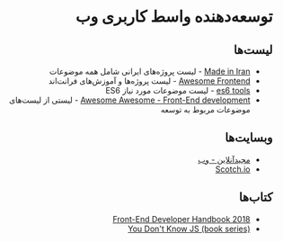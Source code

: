 <div dir="rtl">

# توسعه‌دهنده واسط کاربری وب

## لیست‌ها
- [Made in Iran](https://github.com/mohebifar/made-in-iran#javascript) -
لیست پروژه‌های ایرانی شامل همه موضوعات
- [Awesome Frontend](https://github.com/syaning/awesome-frontend) -
لیست پروژه‌ها و آموزش‌های فرانت‌اند
- [es6 tools](https://github.com/addyosmani/es6-tools) -
لیست موضوعات مورد نیاز ES6
- [Awesome Awesome - Front-End development](https://github.com/sindresorhus/awesome#front-end-development) -
لیستی از لیست‌های موضوعات مربوط به توسعه

## وبسایت‌ها
- [مجیدآنلاین - وب](http://www.majidonline.com/category/web.html)
- [Scotch.io](https://scotch.io/)

## کتاب‌ها
- [Front-End Developer Handbook 2018](https://frontendmasters.com/books/front-end-handbook/2018/)
- [You Don't Know JS (book series)](https://github.com/getify/You-Dont-Know-JS)

</div>
